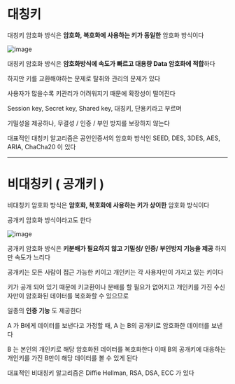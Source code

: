 # 대칭키

대칭키 암호화 방식은 **암호화, 복호화에 사용하는 키가 동일한** 암호화 방식이다

![image](https://velog.velcdn.com/images%2Fgs0351%2Fpost%2Fe6ba5378-7c0d-4e3b-9106-1ce0055bb1b3%2Fimage-20201228143331890.png)

대칭키 암호화 방식은 **암호화방식에 속도가 빠르고 대용량 Data 암호화에 적합**하다

하지만 키를 교환해야하는 문제로 탈취와 관리의 문제가 있다

사용자가 많을수록 키관리가 어려워지기 때문에 확장성이 떨어진다

Session key, Secret key, Shared key, 대칭키, 단용키라고 부르며

기밀성을 제공하나, 무결성 / 인증 / 부인 방지를 보장하지 않는다

대표적인 대칭키 알고리즘은 공인인증서의 암호화 방식인 SEED, DES, 3DES, AES, ARIA, ChaCha20 이 있다

---

# 비대칭키 ( 공개키 )

비대칭키 암호화 방식은 **암호화, 복호화에 사용하는 키가 상이한** 암호화 방식이다

공개키 암호화 방식이라고도 한다

![image](https://img1.daumcdn.net/thumb/R1280x0/?scode=mtistory2&fname=https%3A%2F%2Fk.kakaocdn.net%2Fdn%2FmG9CN%2FbtqDO03YbR1%2FjCAXKIZm7G06yek6bLPTk1%2Fimg.png)   

공개키 암호화 방식은 **키분배가 필요하지 않고 기밀성/ 인증/ 부인방지 기능을 제공** 하지만 속도가 느리다

공개키는 모든 사람이 접근 가능한 키이고 개인키는 각 사용자만이 가지고 있는 키이다

키가 공개 되어 있기 때문에 키교환이나 분배를 할 필요가 없어지고 개인키를 가진 수신자만이 암호화된 데이터를 복호화할 수 있으므로 

일종의 **인증 기능** 도 제공한다

A 가 B에게 데이터를 보낸다고 가정할 때, A 는 B의 공개키로 암호화한 데이터를 보낸다

B 는 본인의 개인키로 해당 암호화된 데이터를 복호화한다 이때 B의 공개키에 대응하는 개인키를 가진 B만이 해당 데이터를 볼 수 있게 된다


대표적인 비대칭키 알고리즘은 Diffie Hellman, RSA, DSA, ECC 가 있다
